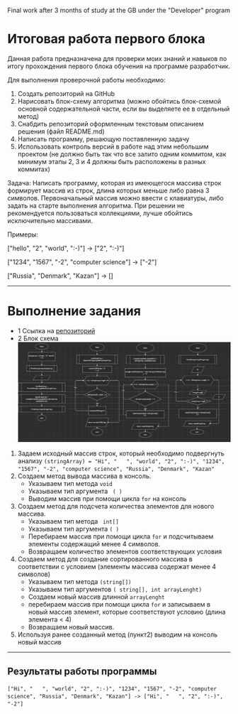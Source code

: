 Final work after 3 months of study at the GB under the "Developer" program
# Итоговая работа первого блока
Данная работа предназначена для проверки моих знаний и навыков по итогу прохождения первого блока обучения на программе разработчик.

Для выполнения проверочной работы необходимо:
1. Создать репозиторий на GitHub
2. Нарисовать блок-схему алгоритма (можно обойтись блок-схемой основной содержательной части, если вы выделяете ее в отдельный метод)
3. Снабдить репозиторий оформленным текстовым описанием решения (файл README.md)
4. Написать программу, решающую поставленную задачу
5. Использовать контроль версий в работе над этим небольшим проектом (не должно быть так что все залито одним коммитом, как минимум этапы 2, 3 и 4 должны быть расположены в разных коммитах)

Задача: Написать программу, которая из имеющегося массива строк формирует массив из строк, длина которых меньше либо равна 3 символов. Первоначальный массив можно ввести с клавиатуры, либо задать на старте выполнения алгоритма. При решении не рекомендуется пользоваться коллекциями, лучше обойтись исключительно массивами.

Примеры:

["hello", "2", "world", ":-)"] -> ["2", ":-)"]

["1234", "1567", "-2", "computer science"] -> ["-2"]

["Russia", "Denmark", "Kazan"] -> []

---
Выполнение задания
===
* 1 Ссылка на [ репозиторий](https://github.com/MikhailYurkov/FirstFinalWork-22022022)
* 2 Блок схема ![Файл блок схемы проекта](Map.png)

1. Задаем исходный массив строк, который необходимо подвергнуть анализу ```(stringArray) = "Hi", "   ", "world", "2", ":-)", "1234", "1567", "-2", "computer science", "Russia", "Denmark", "Kazan"```
2. Создаем метод вывода массива в консоль.
    * Указываем тип метода ``` void ```
    * Указываем тип аргумента ``` ( )```
    * Выводим массив при помощи цикла ```for``` на консоль
3. Создаем метод для подсчета количества элементов для нового массива.
    * Указываем тип метода ``` int[]```
    * Указываем тип аргумента ```( )```
    * Перебираем массив при помощи цикла ```for``` и подсчитываем элементы содержащий менее 4 символов.
    * Возвращаем количество элементов соответствующих условия
4. Создаем метод для создание сортированного массива в соответствии с условием (элементы массива содержат менее 4 символов)
    * Указываем тип метода ```(string[])```
    * Указываем тип аргументов ```( string[], int arrayLenght)```
    * Создаем новый массив длинной ```arrayLenght```
    * перебираем массив при помощи цикла ```for``` и записываем в новый массив элемент, которые соответствуют условию (длина элемента < 4)
    * Возвращаем новый массив.
5. Используя ранее созданный метод (пункт2) выводим на консоль новый массив
---
## Результаты работы программы
```["Hi", "   ", "world", "2", ":-)", "1234", "1567", "-2", "computer science", "Russia", "Denmark", "Kazan"] -> ["Hi", "   ", "2", ":-)", "-2"]```


